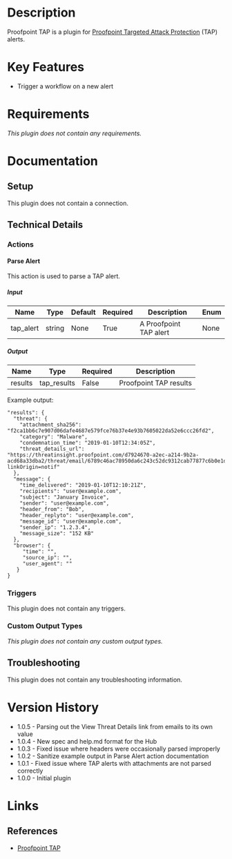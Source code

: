 # Description

Proofpoint TAP is a plugin for [Proofpoint Targeted Attack Protection](https://www.proofpoint.com/us/products/ransomware-and-targeted-attack-protection) (TAP) alerts.

# Key Features

* Trigger a workflow on a new alert

# Requirements

_This plugin does not contain any requirements._

# Documentation

## Setup

This plugin does not contain a connection.

## Technical Details

### Actions

#### Parse Alert

This action is used to parse a TAP alert.

##### Input

|Name|Type|Default|Required|Description|Enum|
|----|----|-------|--------|-----------|----|
|tap_alert|string|None|True|A Proofpoint TAP alert|None|

##### Output

|Name|Type|Required|Description|
|----|----|--------|-----------|
|results|tap_results|False|Proofpoint TAP results|

Example output:

```
"results": {
  "threat": {
    "attachment_sha256": "f2ca1bb6c7e907d06dafe4687e579fce76b37e4e93b7605022da52e6ccc26fd2",
    "category": "Malware",
    "condemnation_time": "2019-01-10T12:34:05Z",
    "threat_details_url": "https://threatinsight.proofpoint.com/d7924670-a2ec-a214-9b2a-acd68a33dba2/threat/email/6789c46ac78950da6c243c52dc9312cab77877c6b0e1dbd5d66f9870e96d30bf?linkOrigin=notif"
  },
  "message": {
    "time_delivered": "2019-01-10T12:10:21Z",
    "recipients": "user@example.com",
    "subject": "January Invoice",
    "sender": "user@example.com",
    "header_from": "Bob",
    "header_replyto": "user@example.com",
    "message_id": "user@example.com",
    "sender_ip": "1.2.3.4",
    "message_size": "152 KB"
  },
  "browser": {
     "time": "",
     "source_ip": "",
     "user_agent": ""
   }
}
```

### Triggers

This plugin does not contain any triggers.

### Custom Output Types

_This plugin does not contain any custom output types._

## Troubleshooting

This plugin does not contain any troubleshooting information.

# Version History

* 1.0.5 - Parsing out the View Threat Details link from emails to its own value
* 1.0.4 - New spec and help.md format for the Hub
* 1.0.3 - Fixed issue where headers were occasionally parsed improperly
* 1.0.2 - Sanitize example output in Parse Alert action documentation
* 1.0.1 - Fixed issue where TAP alerts with attachments are not parsed correctly
* 1.0.0 - Initial plugin

# Links

## References

* [Proofpoint TAP](https://www.proofpoint.com/us/products/ransomware-and-targeted-attack-protection)

